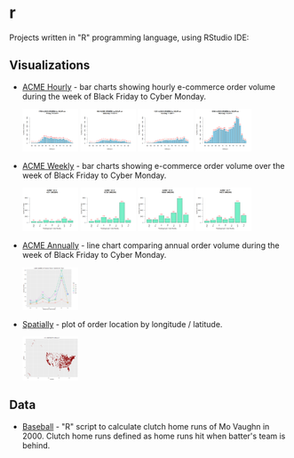 # r
Projects written in "R" programming language, using RStudio IDE:

## Visualizations

* [ACME Hourly](/acme/hourly) - bar charts showing hourly e-commerce order volume during the week of Black Friday to Cyber Monday.

   <img src="https://github.com/recjo/r/blob/master/acme/hourly/acme_hourly_fri.png" width="100"> <img src="https://github.com/recjo/r/blob/master/acme/hourly/acme_hourly_sat.png" width="100"> <img src="https://github.com/recjo/r/blob/master/acme/hourly/acme_hourly_sun.png" width="100"> <img src="https://github.com/recjo/r/blob/master/acme/hourly/acme_hourly_mon.png" width="100">

* [ACME Weekly](/acme/weekly) - bar charts showing e-commerce order volume over the week of Black Friday to Cyber Monday.
   
   <img src="https://github.com/recjo/r/blob/master/acme/weekly/acme_ytd_2014.png" width="100"> <img src="https://github.com/recjo/r/blob/master/acme/weekly/acme_ytd_2015.png" width="100"> <img src="https://github.com/recjo/r/blob/master/acme/weekly/acme_ytd_2016.png" width="100"> <img src="https://github.com/recjo/r/blob/master/acme/weekly/acme_ytd_2017.png" width="100">

* [ACME Annually](/acme/annual) - line chart comparing annual order volume during the week of Black Friday to Cyber Monday.

   <img src="https://github.com/recjo/r/blob/master/acme/annual/acme_ytd.png" width="100">

* [Spatially](/acme/spatial) - plot of order location by longitude / latitude.

   <img src="https://github.com/recjo/r/blob/master/acme/spatial/ordersUS.png" width="100">
   
## Data

* [Baseball](/baseball) - "R" script to calculate clutch home runs of Mo Vaughn in 2000. Clutch home runs defined as home runs hit when batter's team is behind.
